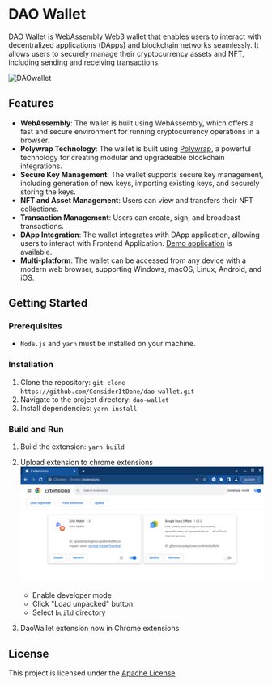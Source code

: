 # DAO Wallet

DAO Wallet is WebAssembly Web3 wallet that enables users to interact with decentralized applications (DApps) 
and blockchain networks seamlessly. It allows users to securely manage their cryptocurrency assets and NFT, including sending and receiving transactions.

![DAOwallet](https://github.com/ConsiderItDone/dao-wallet/assets/1008882/4c4dd61d-6c75-4073-8d6d-97f0c5d4ac02)

## Features
- **WebAssembly**: The wallet is built using WebAssembly, which offers a fast and secure environment for running cryptocurrency operations in a browser.
- **Polywrap Technology**: The wallet is built using [Polywrap](https://polywrap.io/), a powerful technology for creating modular and upgradeable blockchain integrations.
- **Secure Key Management**: The wallet supports secure key management, including generation of new keys, importing existing keys, and securely storing the keys.
- **NFT and Asset Management**: Users can view and transfers their NFT collections.
- **Transaction Management**: Users can create, sign, and broadcast transactions.
- **DApp Integration**: The wallet integrates with DApp application, allowing users to interact with Frontend Application. [Demo application](https://github.com/ConsiderItDone/dao-wallet-demo) is available.
- **Multi-platform**: The wallet can be accessed from any device with a modern web browser, supporting Windows, macOS, Linux, Android, and iOS.

## Getting Started

### Prerequisites

- `Node.js` and `yarn` must be installed on your machine.

### Installation

1. Clone the repository: `git clone https://github.com/ConsiderItDone/dao-wallet.git`
2. Navigate to the project directory: `dao-wallet`
3. Install dependencies: `yarn install`

### Build and Run

1. Build the extension: `yarn build`
2. Upload extension to chrome extensions
   ![How to](assets/extension.png)
   * Enable developer mode
   * Click "Load unpacked" button
   * Select `build` directory

3. DaoWallet extension now in Chrome extensions

## License
This project is licensed under the [Apache License](LICENSE).
